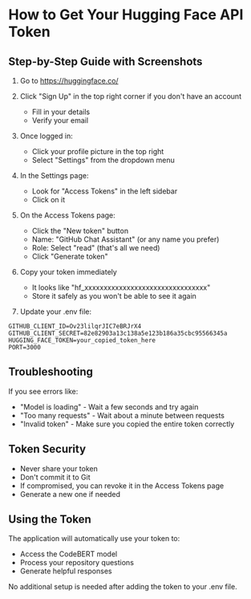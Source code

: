 # How to Get Your Hugging Face API Token

## Step-by-Step Guide with Screenshots

1. Go to https://huggingface.co/

2. Click "Sign Up" in the top right corner if you don't have an account
   - Fill in your details
   - Verify your email

3. Once logged in:
   - Click your profile picture in the top right
   - Select "Settings" from the dropdown menu

4. In the Settings page:
   - Look for "Access Tokens" in the left sidebar
   - Click on it

5. On the Access Tokens page:
   - Click the "New token" button
   - Name: "GitHub Chat Assistant" (or any name you prefer)
   - Role: Select "read" (that's all we need)
   - Click "Generate token"

6. Copy your token immediately
   - It looks like "hf_xxxxxxxxxxxxxxxxxxxxxxxxxxxxxxxx"
   - Store it safely as you won't be able to see it again

7. Update your .env file:
```
GITHUB_CLIENT_ID=Ov23lilqrJIC7eBRJrX4
GITHUB_CLIENT_SECRET=82e82903a13c138a5e123b186a35cbc95566345a
HUGGING_FACE_TOKEN=your_copied_token_here
PORT=3000
```

## Troubleshooting

If you see errors like:
- "Model is loading" - Wait a few seconds and try again
- "Too many requests" - Wait about a minute between requests
- "Invalid token" - Make sure you copied the entire token correctly

## Token Security

- Never share your token
- Don't commit it to Git
- If compromised, you can revoke it in the Access Tokens page
- Generate a new one if needed

## Using the Token

The application will automatically use your token to:
- Access the CodeBERT model
- Process your repository questions
- Generate helpful responses

No additional setup is needed after adding the token to your .env file.
